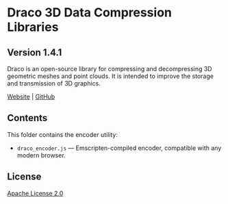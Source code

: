# Draco 3D Data Compression Libraries

## Version 1.4.1

Draco is an open-source library for compressing and decompressing 3D geometric meshes and point clouds. It is intended to improve the storage and transmission of 3D graphics.

[Website](https://google.github.io/draco/) | [GitHub](https://github.com/google/draco)

## Contents

This folder contains the encoder utility:

- `draco_encoder.js` — Emscripten-compiled encoder, compatible with any modern browser.

## License

[Apache License 2.0](https://github.com/google/draco/blob/master/LICENSE)
